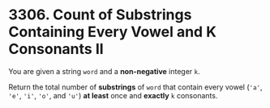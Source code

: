 # 3306. Count of Substrings Containing Every Vowel and K Consonants II

You are given a string `word` and a **non-negative** integer `k`.

Return the total number of **substrings** of `word` that contain every vowel (`'a'`, `'e'`, `'i'`, `'o'`, and `'u'`) **at least** once and **exactly** `k` consonants.
